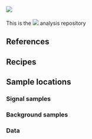 # <img src="https://render.githubusercontent.com/render/math?math=\gamma + b Jets">

This is the <img src="https://render.githubusercontent.com/render/math?math=\gamma + b Jets"> analysis repository

## References

## Recipes


## Sample locations

### Signal samples
### Background samples
### Data




